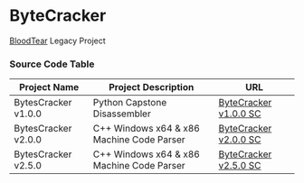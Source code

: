 # ByteCracker
[BloodTear](https://github.com/mastermind65535/BloodTear) Legacy Project

### Source Code Table
| Project Name          | Project Description                       | URL                                                   |
|-----------------------|-------------------------------------------|-------------------------------------------------------|
| BytesCracker v1.0.0   | Python Capstone Disassembler              | [ByteCracker v1.0.0 SC](https://github.com/mastermind65535/ByteCracker/blob/main/ByteCracker%20v1.0.0%20(Python)/ByteCracker.py)    |
| BytesCracker v2.0.0   | C++ Windows x64 & x86 Machine Code Parser | [ByteCracker v2.0.0 SC](https://github.com/mastermind65535/ByteCracker/blob/main/ByteCracker%20v2.0.0%20(C%2B%2B)/ByteCracker/ByteCracker.cpp)    |
| BytesCracker v2.5.0   | C++ Windows x64 & x86 Machine Code Parser | [ByteCracker v2.5.0 SC](https://github.com/mastermind65535/ByteCracker/blob/main/ByteCracker%20v2.5.0%20(C%2B%2B)/ByteCracker/ByteCracker.cpp)    |
